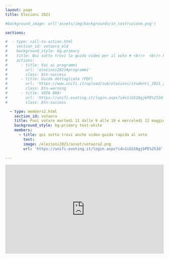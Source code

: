 ```yaml
---
layout: page
title: Elezioni 2021

#background_image: url('assets/img/backgrounds/in_costruzione.png')

sections:

#  - type: call-to-action.html
#    section_id: votaora_old
#    background_style: bg-primary
#    title: Qui sotto trovi la guida video per il voto # <br/>  <br/> Puoi votare martedì 11 dalle 9 alle 19 e mercoledì 12 maggio dalle 9 alle 18 su Eligo
#    actions:
#      - title: Vai ai programmi
#        url: 'elezioni2021#programmi'
#        class: btn-success
#      - title: Guida dettagliata (PDF)
#        url: 'https://www.unifi.it/upload/sub/elezioni/studenti_2021_2023/guida_voto_eligo.pdf'
#        class: btn-warning
#      - title: VOTA ORA!
#        url: 'https://unifi.evoting.it/login.aspx?id=1iGS16gjbPE%253d'
#        class: btn-success

  - type: members2.html
    section_id: votaora
    title: Puoi votare martedì 11 dalle 9 alle 19 e mercoledì 12 maggio dalle 9 alle 18 su Eligo
    background_style: bg-primary text-white
    members:
      - title: qui sotto trovi anche video-guida rapida al voto
        text:
        image: /elezioni2021/asset/votaora2.png
        url: 'https://unifi.evoting.it/login.aspx?id=1iGS16gjbPE%253d'

---
```


<html>
    <style>
      .wrap-element {
        position: relative;
        overflow: hidden;
        padding-top: 56.25%;
      }
      .wrapped-iframe {
        position: absolute;
        top: 0;
        left: 0;
        width: 100%;
        height: 100%;
        border: 0;
      }
    </style>
  <body>
    <div class="wrap-element">
      <iframe class="wrapped-iframe" src="https://www.youtube.com/embed/S-sodvEjJ5k" gesture="media" allow="encrypted-media" allowfullscreen></iframe>
    </div>
  </body>
</html>
